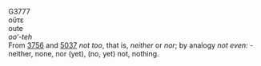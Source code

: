 G3777  
οὔτε  
oute  
*oo‘-teh*  
From [3756](g3756) and [5037](g5037) *not* *too*, that is, *neither* or
*nor*; by analogy *not* *even:* - neither, none, nor (yet), (no, yet)
not, nothing.  
